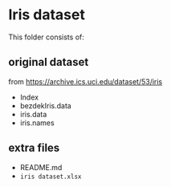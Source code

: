 # Iris dataset

This folder consists of:

## original dataset
from https://archive.ics.uci.edu/dataset/53/iris
* Index
* bezdekIris.data
* iris.data
* iris.names

## extra files
* README.md
* `iris dataset.xlsx`